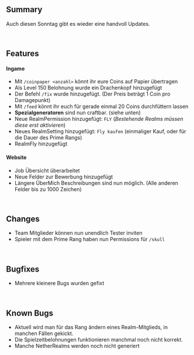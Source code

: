 ## Summary

Auch diesen Sonntag gibt es wieder eine handvoll Updates.

<br>

## Features

#### Ingame
-   Mit `/coinpaper <anzahl>` könnt ihr eure Coins auf Papier übertragen
-   Als Level 150 Belohnung wurde ein Drachenkopf hinzugefügt
-   Der Befehl `/fix` wurde hinzugefügt. (Der Preis beträgt 1 Coin pro Damagepunkt)
-   Mit `/feed` könnt ihr euch für gerade einmal 20 Coins durchfüttern lassen
-   **Spezialgeneratoren** sind nun craftbar. (siehe unten)
-   Neue RealmPermission hinzugefügt: `FLY` (*Bestehende Realms müssen diese erst aktivieren*)
-   Neues RealmSetting hinzugefügt: `Fly kaufen` (einmaliger Kauf, oder für die Dauer des Prime Rangs)
-   RealmFly hinzugefügt

#### Website
-   Job Übersicht überarbeitet
-   Neue Felder zur Bewerbung hinzugefügt
-   Längere ÜberMich Beschreibungen sind nun möglich. (Alle anderen Felder bis zu 1000 Zeichen)

<br>

## Changes

-   Team Mitglieder können nun unendlich Tester inviten
-   Spieler mit dem Prime Rang haben nun Permissions für `/skull`

<br>

## Bugfixes

-   Mehrere kleinere Bugs wurden gefixt

<br>

## Known Bugs

-   Aktuell wird man für das Rang ändern eines Realm-Mitglieds, in manchen Fällen gekickt.
-   Die Spielzeitbelohnungen funktionieren manchmal noch nicht korrekt.
-   Manche NetherRealms werden noch nicht generiert
